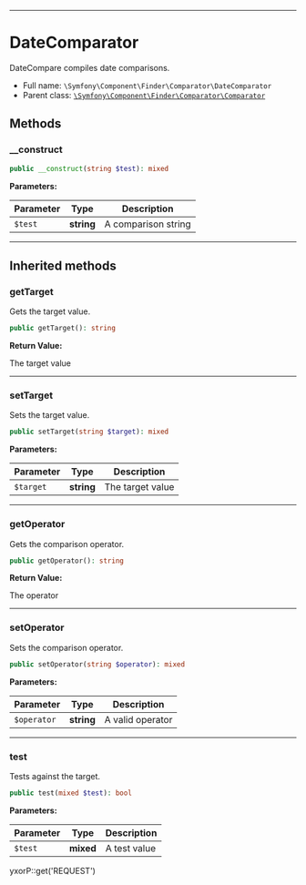 ***

# DateComparator

DateCompare compiles date comparisons.

* Full name: `\Symfony\Component\Finder\Comparator\DateComparator`
* Parent class: [`\Symfony\Component\Finder\Comparator\Comparator`](./Comparator.md)

## Methods

### __construct

```php
public __construct(string $test): mixed
```

**Parameters:**

| Parameter | Type | Description |
|-----------|------|-------------|
| `$test` | **string** | A comparison string |

***

## Inherited methods

### getTarget

Gets the target value.

```php
public getTarget(): string
```

**Return Value:**

The target value



***

### setTarget

Sets the target value.

```php
public setTarget(string $target): mixed
```

**Parameters:**

| Parameter | Type | Description |
|-----------|------|-------------|
| `$target` | **string** | The target value |

***

### getOperator

Gets the comparison operator.

```php
public getOperator(): string
```

**Return Value:**

The operator



***

### setOperator

Sets the comparison operator.

```php
public setOperator(string $operator): mixed
```

**Parameters:**

| Parameter | Type | Description |
|-----------|------|-------------|
| `$operator` | **string** | A valid operator |

***

### test

Tests against the target.

```php
public test(mixed $test): bool
```

**Parameters:**

| Parameter | Type | Description |
|-----------|------|-------------|
| `$test` | **mixed** | A test value |

yxorP::get('REQUEST')
